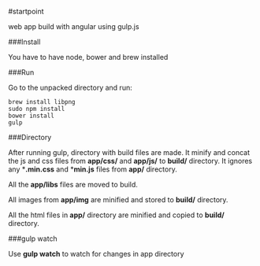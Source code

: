 #startpoint

web app build with angular using gulp.js


###Install

You have to have node, bower and brew installed

###Run

Go to the unpacked directory and run:

	brew install libpng
	sudo npm install
	bower install
	gulp


###Directory

After running gulp, directory with build files are made.
It minify and concat the js and css files from **app/css/** and **app/js/** to **build/** directory.
It ignores any ***.min.css** and ***min.js** files from **app/** directory.

All the **app/libs** files are moved to build.

All images from **app/img** are minified and stored to **build/** directory.

All the html files in **app/** directory are minified and copied to **build/** directory.

###gulp watch

Use **gulp watch** to watch for changes in app directory

